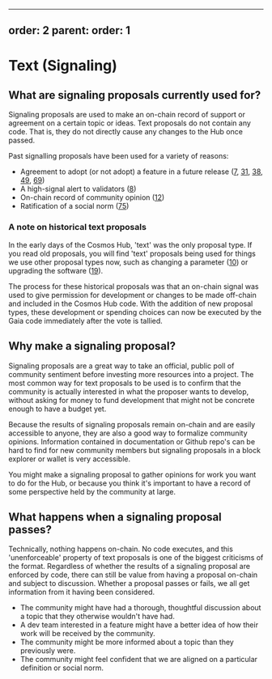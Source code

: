 ***

order: 2
parent:
order: 1
--------

# Text (Signaling)

## What are signaling proposals currently used for?

Signaling proposals are used to make an on-chain record of support or agreement
on a certain topic or ideas. Text proposals do not contain any code. That is,
they do not directly cause any changes to the Hub once passed.

Past signalling proposals have been used for a variety of reasons:

*   Agreement to adopt (or not adopt) a feature in a future release
    ([7](https://www.mintscan.io/cosmos/proposals/7),
    [31](https://www.mintscan.io/cosmos/proposals/31),
    [38](https://www.mintscan.io/cosmos/proposals/38),
    [49](https://www.mintscan.io/cosmos/proposals/49),
    [69](https://www.mintscan.io/cosmos/proposals/69))
*   A high-signal alert to validators
    ([8](https://www.mintscan.io/cosmos/proposals/8))
*   On-chain record of community opinion
    ([12](https://www.mintscan.io/cosmos/proposals/12))
*   Ratification of a social norm
    ([75](https://www.mintscan.io/cosmos/proposals/75))

### A note on historical text proposals

In the early days of the Cosmos Hub, 'text' was the only proposal type. If you
read old proposals, you will find 'text' proposals being used for things we use
other proposal types now, such as changing a parameter
([10](https://www.mintscan.io/cosmos/proposals/10)) or upgrading the software
([19](https://www.mintscan.io/cosmos/proposals/19)).

The process for these historical proposals was that an on-chain signal was used
to give permission for development or changes to be made off-chain and included
in the Cosmos Hub code. With the addition of new proposal types, these
development or spending choices can now be executed by the Gaia code immediately
after the vote is tallied.

## Why make a signaling proposal?

Signaling proposals are a great way to take an official, public poll of
community sentiment before investing more resources into a project. The most
common way for text proposals to be used is to confirm that the community is
actually interested in what the proposer wants to develop, without asking for
money to fund development that might not be concrete enough to have a budget
yet.

Because the results of signaling proposals remain on-chain and are easily
accessible to anyone, they are also a good way to formalize community opinions.
Information contained in documentation or Github repo's can be hard to find for
new community members but signaling proposals in a block explorer or wallet is
very accessible.

You might make a signaling proposal to gather opinions for work you want to do
for the Hub, or because you think it's important to have a record of some
perspective held by the community at large.

## What happens when a signaling proposal passes?

Technically, nothing happens on-chain. No code executes, and this
'unenforceable' property of text proposals is one of the biggest criticisms of
the format. Regardless of whether the results of a signaling proposal are
enforced by code, there can still be value from having a proposal on-chain and
subject to discussion. Whether a proposal passes or fails, we all get
information from it having been considered.

*   The community might have had a thorough, thoughtful discussion about a topic
    that they otherwise wouldn't have had.
*   A dev team interested in a feature might have a better idea of how their work
    will be received by the community.
*   The community might be more informed about a topic than they previously were.
*   The community might feel confident that we are aligned on a particular
    definition or social norm.
